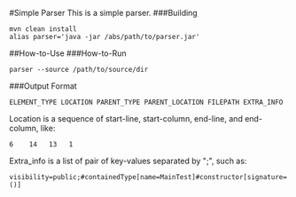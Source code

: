 #Simple Parser
This is a simple parser.
###Building
```
mvn clean install
alias parser='java -jar /abs/path/to/parser.jar'
```

##How-to-Use
###How-to-Run
```
parser --source /path/to/source/dir
```
###Output Format
```
ELEMENT_TYPE LOCATION PARENT_TYPE PARENT_LOCATION FILEPATH EXTRA_INFO
```
Location is a sequence of start-line, start-column, end-line, and end-column, like:
```
6    14   13   1
```

Extra_info is a list of pair of key-values separated by ";", such as:
```
visibility=public;#containedType[name=MainTest]#constructor[signature=()]
```
